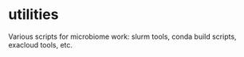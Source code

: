 # utilities
Various scripts for microbiome work: slurm tools, conda build scripts, exacloud tools, etc.
